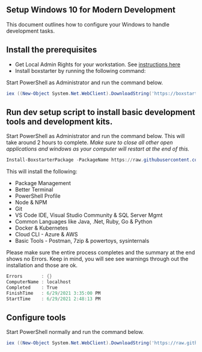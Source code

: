 ## Setup Windows 10 for Modern Development
This document outlines how to configure your Windows to handle development tasks. 

## Install the prerequisites

 * Get Local Admin Rights for your workstation. See [instructions here](https://softwareone.service-now.com/sp/?sys_kb_id=e9a6abdbdc050e00b82b7c37157ee971&id=kb_article_view&sysparm_rank=1&sysparm_tsqueryId=47f0fde11b05f450351debd9bb4bcbee)
 * Install boxstarter by running the following command:

Start PowerShell as Administrator and run the command below.

```powershell
iex ((New-Object System.Net.WebClient).DownloadString('https://boxstarter.org/bootstrapper.ps1')); Get-Boxstarter -Force
```


## Run dev setup script to install basic development tools and development kits. 

Start PowerShell as Administrator and run the command below. This will take around 2 hours to complete. *Make sure to close all other open applications and windows as your computer will restart at the end of this.*

```powershell
Install-BoxstarterPackage -PackageName https://raw.githubusercontent.com/lejo/windows-dev-env/master/boxstarter -DisableReboots
```

This will install the following:

 * Package Management
 * Better Terminal
 * PowerShell Profile
 * Node & NPM
 * Git
 * VS Code IDE, Visual Studio Community & SQL Server Mgmt
 * Common Languages like Java, .Net, Ruby, Go & Python
 * Docker & Kubernetes
 * Cloud CLI - Azure & AWS
 * Basic Tools - Postman, 7zip & powertoys, sysinternals

Please make sure the entire process completes and the summary at the end shows no Errors. Keep in mind, you will see see warnings through out the installation and those are ok.

```powershell
Errors       : {}
ComputerName : localhost
Completed    : True
FinishTime   : 6/29/2021 3:35:00 PM
StartTime    : 6/29/2021 2:48:13 PM
```


## Configure tools

Start PowerShell normally and run the command below. 

```powershell
iex ((New-Object System.Net.WebClient).DownloadString('https://raw.githubusercontent.com/lejo/windows-dev-env/master/configuration_script'))
```


